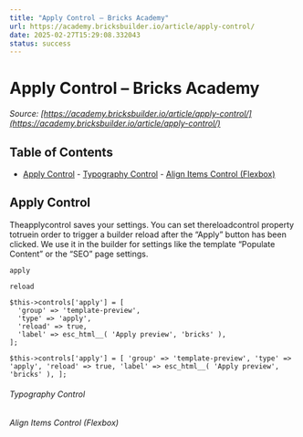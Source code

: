 ```yaml
---
title: "Apply Control – Bricks Academy"
url: https://academy.bricksbuilder.io/article/apply-control/
date: 2025-02-27T15:29:08.332043
status: success
---
```


# Apply Control – Bricks Academy

*Source: [https://academy.bricksbuilder.io/article/apply-control/](https://academy.bricksbuilder.io/article/apply-control/)*

## Table of Contents

- [Apply Control](#apply-control)
        - [Typography Control](#typography-control)
        - [Align Items Control (Flexbox)](#align-items-control-flexbox)

## Apply Control

Theapplycontrol saves your settings. You can set thereloadcontrol property totruein order to trigger a builder reload after the “Apply” button has been clicked. We use it in the builder for settings like the template “Populate Content” or the “SEO” page settings.

`apply`

`reload`

```
$this->controls['apply'] = [
  'group' => 'template-preview',
  'type' => 'apply',
  'reload' => true,
  'label' => esc_html__( 'Apply preview', 'bricks' ),
];
```

`$this->controls['apply'] = [
  'group' => 'template-preview',
  'type' => 'apply',
  'reload' => true,
  'label' => esc_html__( 'Apply preview', 'bricks' ),
];`

###### Typography Control

###### Align Items Control (Flexbox)

